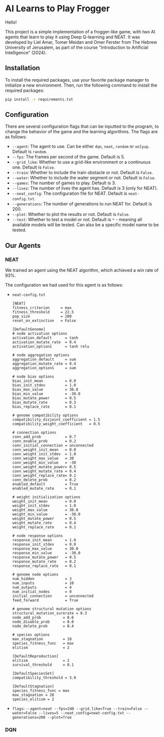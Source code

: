 # AI Learns to Play Frogger

Hello!

This project is a simple implementation of a frogger-like game, with two AI agents that learn to play it using Deep Q-learning and NEAT.
It was developed by Liel Amar, Tomer Meidan and Omer Ferster from The Hebrew University of Jerusalem, as part of the course "Introduction to Artificial Intelligence" (2024).

## Installation
To install the required packages, use your favorite package manager to initialize a new environment.
Then, run the following command to install the required packages:
```bash
pip install -r requirements.txt
```

## Configuration
There are several configuration flags that can be inputted to the program, to change the behavior of the game and the learning algorithms.
The flags are as follows:
- `--agent`: The agent to use. Can be either `dqn`, `neat`, `random` or `onlyup`. Default is `random`.
- `--fps`: The frames per second of the game. Default is 5.
- `--grid_like`: Whether to use a grid-like environment or a continuous one. Default is `False`.
- `--train`: Whether to include the train obstacle or not. Default is `False`.
- `--water`: Whether to include the water segment or not. Default is `False`.
- `--games`: The number of games to play. Default is 3.
- `--lives`: The number of lives the agent has. Default is 3 (only for NEAT).
- `--neat_config`: The configuration file for NEAT. Default is `neat-config.txt`.
- `--generations`: The number of generations to run NEAT for. Default is 200.
- `--plot`: Whether to plot the results or not. Default is `False`.
- `--test`: Whether to test a model or not. Default is `*` - meaning all available models will be tested. Can also be a specific model name to be tested.

## Our Agents

### NEAT
We trained an agent using the NEAT algorithm, which achieved a win rate of 93%.

The configuration we had used for this agent is as follows:

- `neat-config.txt`
    ```text
    [NEAT]
    fitness_criterion     = max
    fitness_threshold     = 22.5
    pop_size              = 200
    reset_on_extinction   = False
    
    [DefaultGenome]
    # node activation options
    activation_default      = tanh
    activation_mutate_rate  = 0.4
    activation_options      = tanh relu
    
    # node aggregation options
    aggregation_default     = sum
    aggregation_mutate_rate = 0.4
    aggregation_options     = sum
    
    # node bias options
    bias_init_mean          = 0.0
    bias_init_stdev         = 1.0
    bias_max_value          = 30.0
    bias_min_value          = -30.0
    bias_mutate_power       = 0.5
    bias_mutate_rate        = 0.3
    bias_replace_rate       = 0.1
    
    # genome compatibility options
    compatibility_disjoint_coefficient = 1.5
    compatibility_weight_coefficient   = 0.5
    
    # connection options
    conn_add_prob           = 0.7
    conn_enable_prob        = 0.2
    conn_initial_connection = unconnected
    conn_weight_init_mean   = 0.0
    conn_weight_init_stdev  = 1.0
    conn_weight_max_value   = 30
    conn_weight_min_value   = -30
    conn_weight_mutate_power= 0.5
    conn_weight_mutate_rate = 0.4
    conn_weight_replace_rate= 0.1
    conn_delete_prob        = 0.2
    enabled_default         = True
    enabled_mutate_rate     = 0.1
    
    # weight initialization options
    weight_init_mean        = 0.0
    weight_init_stdev       = 1.0
    weight_max_value        = 30.0
    weight_min_value        = -30.0
    weight_mutate_power     = 0.5
    weight_mutate_rate      = 0.4
    weight_replace_rate     = 0.1
    
    # node response options
    response_init_mean      = 1.0
    response_init_stdev     = 0.0
    response_max_value      = 30.0
    response_min_value      = -30.0
    response_mutate_power   = 0.5
    response_mutate_rate    = 0.2
    response_replace_rate   = 0.1
    
    # genome node options
    num_hidden              = 3
    num_inputs              = 10
    num_outputs             = 4
    num_initial_nodes       = 0
    initial_connection      = unconnected
    feed_forward            = True
    
    # genome structural mutation options
    structural_mutation_surerate = 0.3
    node_add_prob          = 0.6
    node_disable_prob      = 0.0
    node_delete_prob       = 0.4
    
    # species options
    max_stagnation         = 10
    species_fitness_func   = max
    elitism                = 2
    
    [DefaultReproduction]
    elitism                = 2
    survival_threshold     = 0.1
    
    [DefaultSpeciesSet]
    compatibility_threshold = 3.9
    
    [DefaultStagnation]
    species_fitness_func = max
    max_stagnation = 20
    species_elitism = 2
    ```

- `flags`: `--agent=neat --fps=240 --grid_like=True --train=False --water=False --lives=5 --neat_config=neat-config.txt --generations=200 --plot=True`

### DQN
